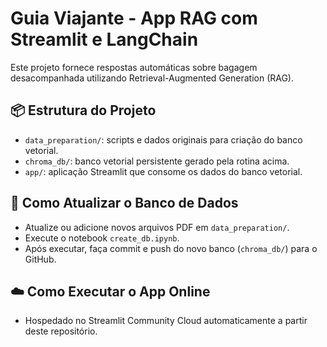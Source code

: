 # Guia Viajante - App RAG com Streamlit e LangChain

Este projeto fornece respostas automáticas sobre bagagem desacompanhada utilizando Retrieval-Augmented Generation (RAG).

## 📦 Estrutura do Projeto

- `data_preparation/`: scripts e dados originais para criação do banco vetorial.
- `chroma_db/`: banco vetorial persistente gerado pela rotina acima.
- `app/`: aplicação Streamlit que consome os dados do banco vetorial.

## 🚀 Como Atualizar o Banco de Dados

- Atualize ou adicione novos arquivos PDF em `data_preparation/`.
- Execute o notebook `create_db.ipynb`.
- Após executar, faça commit e push do novo banco (`chroma_db/`) para o GitHub.

## ☁️ Como Executar o App Online

- Hospedado no Streamlit Community Cloud automaticamente a partir deste repositório.

